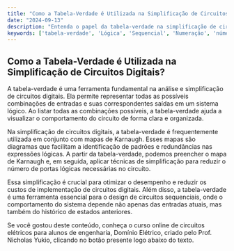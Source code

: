 ```yaml
---
title: "Como a Tabela-Verdade é Utilizada na Simplificação de Circuitos Digitais?"
date: "2024-09-13"
description: "Entenda o papel da tabela-verdade na simplificação de circuitos digitais e como ela é aplicada na engenharia."
keywords: ['tabela-verdade', 'Lógica', 'Sequencial', 'Numeração', 'número', 'Karnaugh', 'Simplificação']
---
```


## Como a Tabela-Verdade é Utilizada na Simplificação de Circuitos Digitais?

A tabela-verdade é uma ferramenta fundamental na análise e simplificação de circuitos digitais. Ela permite representar todas as possíveis combinações de entradas e suas correspondentes saídas em um sistema lógico. Ao listar todas as combinações possíveis, a tabela-verdade ajuda a visualizar o comportamento do circuito de forma clara e organizada.

Na simplificação de circuitos digitais, a tabela-verdade é frequentemente utilizada em conjunto com mapas de Karnaugh. Esses mapas são diagramas que facilitam a identificação de padrões e redundâncias nas expressões lógicas. A partir da tabela-verdade, podemos preencher o mapa de Karnaugh e, em seguida, aplicar técnicas de simplificação para reduzir o número de portas lógicas necessárias no circuito.

Essa simplificação é crucial para otimizar o desempenho e reduzir os custos de implementação de circuitos digitais. Além disso, a tabela-verdade é uma ferramenta essencial para o design de circuitos sequenciais, onde o comportamento do sistema depende não apenas das entradas atuais, mas também do histórico de estados anteriores.

Se você gostou deste conteúdo, conheça o curso online de circuitos elétricos para alunos de engenharia, Domínio Elétrico, criado pelo Prof. Nicholas Yukio, clicando no botão presente logo abaixo do texto.